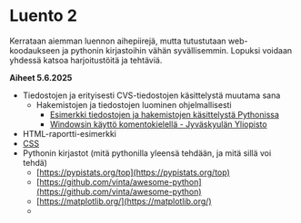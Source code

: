 # Luento 2

Kerrataan aiemman luennon aihepiirejä, mutta tutustutaan web-koodaukseen ja pythonin kirjastoihin vähän syvällisemmin. Lopuksi voidaan yhdessä katsoa harjoitustöitä ja tehtäviä.

**Aiheet 5.6.2025**

- Tiedostojen ja erityisesti CVS-tiedostojen käsittelystä muutama sana
  - Hakemistojen ja tiedostojen luominen ohjelmallisesti
    - [Esimerkki tiedostojen ja hakemistojen käsittelystä Pythonissa](tiedostoista.md)
    - [Windowsin käyttö komentokielellä - Jyväskyulän Yliopisto](https://appro.mit.jyu.fi/doc/tyovaline/dos/index4.html)
- HTML-raportti-esimerkki
- [CSS](css.md)
- Pythonin kirjastot (mitä pythonilla yleensä tehdään, ja mitä sillä voi tehdä)
  - [https://pypistats.org/top](https://pypistats.org/top)
  - [https://github.com/vinta/awesome-python](https://github.com/vinta/awesome-python)
  - [https://matplotlib.org/](https://matplotlib.org/)
  - 

